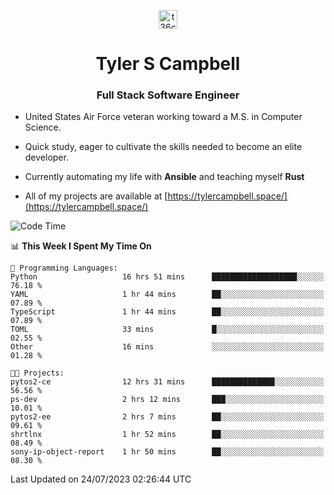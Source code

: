 <p align="center">
<a href="https://www.linkedin.com/in/t36campbell" target="blank"><img align="center" src="https://ik.imagekit.io/t36campbell/Portfolio/linkedin.png.original_m8bbGgPh6.png" alt="t36campbell" height="30" width="30" /></a>
</p>
<h1 align="center">Tyler S Campbell</h1>
<h3 align="center">Full Stack Software Engineer</h3>

* United States Air Force veteran working toward a M.S. in Computer Science.

* Quick study, eager to cultivate the skills needed to become an elite developer.

* Currently automating my life with **Ansible** and teaching myself **Rust**

* All of my projects are available at [https://tylercampbell.space/](https://tylercampbell.space/)

<!--START_SECTION:waka-->
![Code Time](http://img.shields.io/badge/Code%20Time-2%2C641%20hrs%2046%20mins-blue)

📊 **This Week I Spent My Time On** 

```text
💬 Programming Languages: 
Python                   16 hrs 51 mins      ███████████████████░░░░░░   76.18 % 
YAML                     1 hr 44 mins        ██░░░░░░░░░░░░░░░░░░░░░░░   07.89 % 
TypeScript               1 hr 44 mins        ██░░░░░░░░░░░░░░░░░░░░░░░   07.89 % 
TOML                     33 mins             █░░░░░░░░░░░░░░░░░░░░░░░░   02.55 % 
Other                    16 mins             ░░░░░░░░░░░░░░░░░░░░░░░░░   01.28 % 

🐱‍💻 Projects: 
pytos2-ce                12 hrs 31 mins      ██████████████░░░░░░░░░░░   56.56 % 
ps-dev                   2 hrs 12 mins       ███░░░░░░░░░░░░░░░░░░░░░░   10.01 % 
pytos2-ee                2 hrs 7 mins        ██░░░░░░░░░░░░░░░░░░░░░░░   09.61 % 
shrtlnx                  1 hr 52 mins        ██░░░░░░░░░░░░░░░░░░░░░░░   08.49 % 
sony-ip-object-report    1 hr 50 mins        ██░░░░░░░░░░░░░░░░░░░░░░░   08.30 % 
```


 Last Updated on 24/07/2023 02:26:44 UTC
<!--END_SECTION:waka-->
